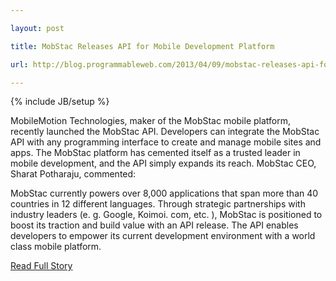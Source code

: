 ---
layout: post
title: MobStac Releases API for Mobile Development Platform
url: http://blog.programmableweb.com/2013/04/09/mobstac-releases-api-for-mobile-development-platform/
---
{% include JB/setup %}
<p>  MobileMotion Technologies, maker of the MobStac mobile platform, recently launched the MobStac API.  Developers can integrate the MobStac API with any programming interface to create and manage mobile sites and apps.  The MobStac platform has cemented itself as a trusted leader in mobile development, and the API simply expands its reach.  MobStac CEO, Sharat Potharaju, commented:





MobStac currently powers over 8,000 applications that span more than 40 countries in 12 different languages.  Through strategic partnerships with industry leaders (e.  g.  Google, Koimoi.  com, etc.  ), MobStac is positioned to boost its traction and build value with an API release.  The API enables developers to empower its current development environment with a world class mobile platform.<br />
<p><a href="http://blog.programmableweb.com/2013/04/09/mobstac-releases-api-for-mobile-development-platform/">Read Full Story</a></p>
